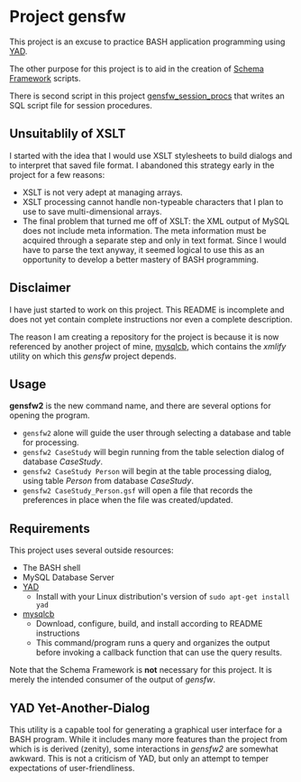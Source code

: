 # Project gensfw

This project is an excuse to practice BASH application programming using
[YAD](https://sourceforge.net/projects/yad-dialog/).

The other purpose for this project is to aid in the creation of
[Schema Framework](https://github.com/cjungmann/schemafw) scripts.

There is second script in this project [gensfw_session_procs](README_gensfw_session_procs.md)
that writes an SQL script file for session procedures.

## Unsuitablily of XSLT
I started with the idea that I would use XSLT stylesheets to build
dialogs and to interpret that saved file format.  I abandoned this
strategy early in the project for a few reasons:
- XSLT is not very adept at managing arrays.
- XSLT processing cannot handle non-typeable characters that I
  plan to use to save multi-dimensional arrays.
- The final problem that turned me off of XSLT: the XML output of
  MySQL does not include meta information.  The meta information
  must be acquired through a separate step and only in text format.
  Since I would have to parse the text anyway, it seemed logical
  to use this as an opportunity to develop a better mastery of
  BASH programming.

## Disclaimer

I have just started to work on this project.  This README is incomplete
and does not yet contain complete instructions nor even a complete
description.

The reason I am creating a repository for the project is because it
is now referenced by another project of mine,
[mysqlcb](https://github.com/cjungmann/libmysqlcb), which contains the
*xmlify* utility on which this *gensfw* project depends.

## Usage

**gensfw2** is the new command name, and there are several options for
opening the program.

- `gensfw2` alone will guide the user through selecting a database and
  table for processing.
- `gensfw2 CaseStudy` will begin running from the table selection
  dialog of database *CaseStudy*.
- `gensfw2 CaseStudy Person` will begin at the table processing dialog,
  using table *Person* from database *CaseStudy*.
- `gensfw2 CaseStudy_Person.gsf` will open a file that records the
  preferences in place when the file was created/updated.

## Requirements

This project uses several outside resources:
- The BASH shell
- MySQL Database Server
- [YAD](https://sourceforge.net/projects/yad-dialog/)
  - Install with your Linux distribution's version of `sudo apt-get install yad`
- [mysqlcb](https://github.com/cjungmann/libmysqlcb)
  - Download, configure, build, and install according to README instructions
  - This command/program runs a query and organizes the output before invoking
    a callback function that can use the query results.

Note that the Schema Framework is **not** necessary for this project.  It is
merely the intended consumer of the output of *gensfw*.

## YAD Yet-Another-Dialog

This utility is a capable tool for generating a graphical user interface
for a BASH program.  While it includes many more features than the project
from which is is derived (zenity), some interactions in *gensfw2* are somewhat
awkward.  This is not a criticism of YAD, but only an attempt to temper
expectations of user-friendliness.

